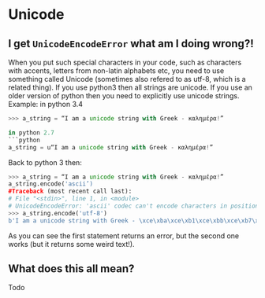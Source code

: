 Unicode
=======

I get `UnicodeEncodeError` what am I doing wrong?!
--------------------------------------------------
When you put such special characters in your code, such as characters with accents, letters from non-latin alphabets etc, you need to use something called Unicode (sometimes also refered to as utf-8, which is a related thing).
If you use python3 then all strings are unicode. If you use an older version of python then you need to explicitly use unicode strings. Example:
in python 3.4

```python
>>> a_string = “I am a unicode string with Greek - καλημέρα!”

in python 2.7
```python
a_string = u“I am a unicode string with Greek - καλημέρα!”
```

Back to python 3 then:
```python
>>> a_string = “I am a unicode string with Greek - καλημέρα!”
a_string.encode('ascii’)
#Traceback (most recent call last):
# File "<stdin>", line 1, in <module>
# UnicodeEncodeError: 'ascii' codec can't encode characters in position 35-42: ordinal # not in range(128)
>>> a_string.encode('utf-8')
b'I am a unicode string with Greek - \xce\xba\xce\xb1\xce\xbb\xce\xb7\xce\xbc\xce\xad\xcf\x81\xce\xb1!’
```
As you can see the first statement returns an error, but the second one works (but it returns some weird text!).

What does this all mean?
------------------------

Todo
